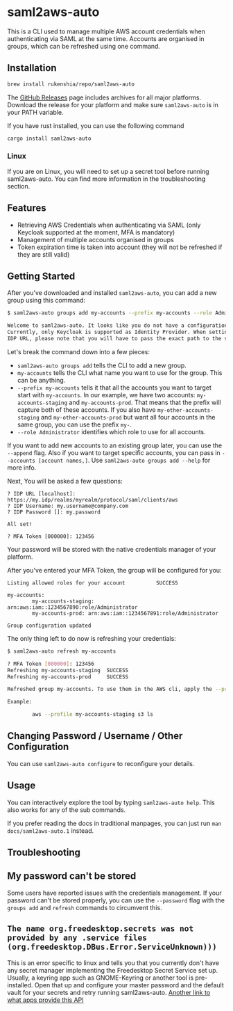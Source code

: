 # saml2aws-auto

This is a CLI used to manage multiple AWS account credentials when authenticating via SAML
at the same time. Accounts are organised in groups, which can be refreshed using one command.

## Installation

```bash
brew install rukenshia/repo/saml2aws-auto
```

The [GitHub Releases](https://github.com/Rukenshia/saml2aws-auto/releases) page includes archives for all major platforms.
Download the release for your platform and make sure `saml2aws-auto` is in your PATH variable.

If you have rust installed, you can use the following command

```bash
cargo install saml2aws-auto
```

### Linux

If you are on Linux, you will need to set up a secret tool before running saml2aws-auto. You can find more information in the troubleshooting section.

## Features

* Retrieving AWS Credentials when authenticating via SAML (only Keycloak supported at the moment, MFA is mandatory)
* Management of multiple accounts organised in groups
* Token expiration time is taken into account (they will not be refreshed if they are still valid)

## Getting Started

After you've downloaded and installed `saml2aws-auto`, you can add a new group using this command:

```bash
$ saml2aws-auto groups add my-accounts --prefix my-accounts --role Administrator

Welcome to saml2aws-auto. It looks like you do not have a configuration file yet.
Currently, only Keycloak is supported as Identity Provider. When setting the
IDP URL, please note that you will have to pass the exact path to the saml client of Keycloak.
```

Let's break the command down into a few pieces:

* `saml2aws-auto groups add` tells the CLI to add a new group.
* `my-accounts` tells the CLI what name you want to use for the group. This can be anything.
* `--prefix my-accounts` tells it that all the accounts you want to target start with `my-accounts`.
  In our example, we have two accounts: `my-accounts-staging` and `my-accounts-prod`. That means that the prefix will capture both of these accounts. If you also have `my-other-accounts-staging` and `my-other-accounts-prod` but want all four accounts in the same group, you can use the prefix `my-`.
* `--role Administrator` identifies which role to use for all accounts.

If you want to add new accounts to an existing group later, you can use the `--append` flag. Also if you want to target specific accounts, you can pass in `--accounts [account names,]`. Use `saml2aws-auto groups add --help` for more info.

Next, You will be asked a few questions:

```
? IDP URL [localhost]: https://my.idp/realms/myrealm/protocol/saml/clients/aws
? IDP Username: my.username@company.com
? IDP Password []: my.password

All set!

? MFA Token [000000]: 123456
```

Your password will be stored with the native credentials manager of your platform.

After you've entered your MFA Token, the group will be configured for you:

```
Listing allowed roles for your account          SUCCESS

my-accounts:
        my-accounts-staging: arn:aws:iam::1234567890:role/Administrator
        my-accounts-prod: arn:aws:iam::1234567891:role/Administrator

Group configuration updated
```

The only thing left to do now is refreshing your credentials:

```bash
$ saml2aws-auto refresh my-accounts

? MFA Token [000000]: 123456
Refreshing my-accounts-staging  SUCCESS
Refreshing my-accounts-prod     SUCCESS

Refreshed group my-accounts. To use them in the AWS cli, apply the --profile flag with the name of the account.

Example:

        aws --profile my-accounts-staging s3 ls
```

## Changing Password / Username / Other Configuration

You can use `saml2aws-auto configure` to reconfigure your details.

## Usage

You can interactively explore the tool by typing `saml2aws-auto help`. This also works for any of the sub commands.

If you prefer reading the docs in traditional manpages, you can just run `man docs/saml2aws-auto.1` instead.

## Troubleshooting

## My password can't be stored

Some users have reported issues with the credentials management. If your password can't be stored properly, you can use the `--password` flag with the `groups add`
and `refresh` commands to circumvent this.

## `The name org.freedesktop.secrets was not provided by any .service files (org.freedesktop.DBus.Error.ServiceUnknown)))`

This is an error specific to linux and tells you that you currently don't have any secret manager implementing the Freedesktop Secret Service set up. Usually, a keyring app such as GNOME-Keyring or another tool is pre-installed. Open that up and configure your master password and the default vault for your secrets and retry running saml2aws-auto. [Another link to what apps provide this API](https://specifications.freedesktop.org/secret-service/)
